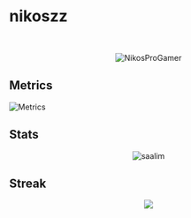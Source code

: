 # nikoszz

<br>

<p align="center"><img src="https://komarev.com/ghpvc/?username=danascape&style=flat-square" alt="NikosProGamer" /><br></p>

## Metrics
![Metrics](https://github.com/NikosProGamer/nikoszz/blob/main/github-metrics.svg)  

## Stats
<p align="center"><img src="https://github-readme-stats.vercel.app/api?username=NikosProGamer&show_icons=true&count_private=true&theme=dark" alt="saalim" /></p>

## Streak
<p align="center"><img src="https://github-readme-streak-stats.herokuapp.com/?user=NikosProGamer&theme=dark"/></p>

<br>
